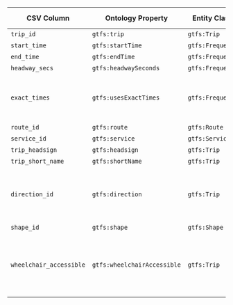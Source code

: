 | CSV Column             | Ontology Property             | Entity Class      | Related Entity Class | Subject Generation                                     | Join Condition  | Datatype  | Function Name           | Function Output                                                                 |
|------------------------|-------------------------------|--------------------|------------------------|--------------------------------------------------------|------------------|-----------|--------------------------|----------------------------------------------------------------------------------|
| `trip_id`              | `gtfs:trip`                   | `gtfs:Trip`        | `gtfs:Frequency`       | `http://transport.linkeddata.es/trip/{trip_id}`        | `trip_id`        |     | -                        | -                                                                                |
| `start_time`           | `gtfs:startTime`              | `gtfs:Frequency`   | `gtfs:Trip`            | `http://transport.linkeddata.es/trip/{trip_id}`        | `start_time`     | time      | |  |
| `end_time`             | `gtfs:endTime`                | `gtfs:Frequency`   | `gtfs:Trip`            | `http://transport.linkeddata.es/trip/{trip_id}`        | `end_time`       | time      | |  |
| `headway_secs`         | `gtfs:headwaySeconds`         | `gtfs:Frequency`   | `gtfs:Trip`            | `http://transport.linkeddata.es/trip/{trip_id}`        | `headway_secs`   | integer   | -                        | -                                                                                |
| `exact_times`          | `gtfs:usesExactTimes`         | `gtfs:Frequency`   | `gtfs:Trip`            | `http://transport.linkeddata.es/trip/{trip_id}`        | `exact_times`    |   | `mapExactTimes`          | `1`: `<http://transport.linkeddata.es/kos/exact-times/schedule>` <br> `0`: `<http://transport.linkeddata.es/kos/exact-times/frequency>` <br> `<http://transport.linkeddata.es/kos/wheelchair-accesible/unknown>` |
| `route_id`             | `gtfs:route`                  | `gtfs:Route`       | `gtfs:Trip`            | `http://transport.linkeddata.es/route/{route_id}`      | `route_id`       |  | -                        | -                                                                                |
| `service_id`           | `gtfs:service`                | `gtfs:Service`     | `gtfs:Trip`            | `http://transport.linkeddata.es/service/{service_id}`  | `service_id`     |  | -                        | -                                                                                |
| `trip_headsign`        | `gtfs:headsign`               | `gtfs:Trip`        | `gtfs:Route`           | `http://transport.linkeddata.es/trip/{trip_id}`        | `trip_headsign`  | string    | -                        | -                                                                                |
| `trip_short_name`      | `gtfs:shortName`              | `gtfs:Trip`        | `gtfs:Route`           | `http://transport.linkeddata.es/trip/{trip_id}`        | `trip_short_name`| string    | -                        | -                                                                                |
| `direction_id`         | `gtfs:direction`              | `gtfs:Trip`        | `gtfs:Route`           | `http://transport.linkeddata.es/trip/{trip_id}`        | `direction_id`   |  | `mapDirection`           | `0`: `<http://transport.linkeddata.es/kos/direction/one-direction>`<br> `1`: `<http://transport.linkeddata.es/kos/direction/opposite-direction>` <br> `<http://transport.linkeddata.es/kos/wheelchair-accesible/unknown>` |
| `shape_id`             | `gtfs:shape`                  | `gtfs:Shape`       | `gtfs:Trip`            | `http://transport.linkeddata.es/shape/{shape_id}`      | `shape_id`       |  | -                        | -                                                                                |
| `wheelchair_accessible`| `gtfs:wheelchairAccessible`   | `gtfs:Trip`        | `gtfs:Stop`            | `http://transport.linkeddata.es/trip/{trip_id}`        | `wheelchair_accessible` | | `mapWheelchairAccessible`| `0`: `<http://transport.linkeddata.es/kos/wheelchair-accesible/no-information>`<br>`1`: `<http://transport.linkeddata.es/kos/wheelchair-accesible/accesible>`<br>`2`: `<http://transport.linkeddata.es/kos/wheelchair-accesible/inaccesible>` <br> `<http://transport.linkeddata.es/kos/wheelchair-accesible/unknown>` |
